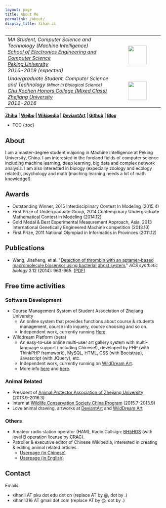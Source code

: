 ```yaml
---
layout: page
title: About Me
permalink: /about/
display_title: Xihan Li
---
```

<table width="100%">
<tr>
<td width="70%">
<i>MA Student, Computer Science and Technology (Machine Intelligence)<br/>
<a href="http://eecs.pku.edu.cn">School of Electronics Engineering and Computer Science</a><br/>
<a target="_blank" href="http://www.pku.edu.cn">Peking University</a><br/>
2016-2019 (expected)</i>
</td>
<td>
<center><img src="{{site.url}}/assets/about/pku-logo.png" width="60px"/></center>
</td>
</tr>
<tr>
<td width="70%">
<i>Undergraduate Student, Computer Science and Technology <small>(Minor in Biological Science)</small><br/>
<a href="http://ckc.zju.edu.cn">Chu Kochen Honors College (Mixed Class)</a><br/>
<a target="_blank" href="http://www.zju.edu.cn">Zhejiang University</a><br/>
2012-2016</i>
</td>
<td>
<center><img src="{{site.url}}/assets/about/zju-logo.jpg" width="60px"/></center>
</td>
</tr>
</table>

**[Zhihu](https://www.zhihu.com/people/snowkylin/activities) \| [Weibo](http://weibo.com/snowkylin) \| [Wikipedia](https://zh.wikipedia.org/wiki/User:Snowkylin) \| [DeviantArt](http://snowkylin.deviantart.com) \| [Github](https://github.com/snowkylin) \| [Blog](http://snowkylin.github.io)**

* TOC
{:toc}

## About

I am a master-degree student majoring in Machine Intelligence at Peking University, China. I am interested in the foreland fields of computer science including machine learning, deep learning, big data and complex network analysis. I am also interested in biology (expecially zoology and ecology related), psychology and math (maching learning needs a lot of math knowledge!).

## Awards

- Outstanding Winner, 2015 Interdisciplinary Contest In Modeling (2015.4)
- First Prize of Undergraduate Group, 2014 Contemporary Undergraduate Mathematical Contest in Modeling (2014.12)
- Gold Medal & Best Experimental Measurement Approach, Asia, 2013 International Genetically Engineered Machine competition (2013.10)
- First Prize, 2011 National Olympiad in Informatics in Provinces (2011.12)

## Publications
- Wang, Jiasheng, et al. "[Detection of thrombin with an aptamer-based macromolecule biosensor using bacterial ghost system.](http://pubs.acs.org/doi/abs/10.1021/sb500018f)" *ACS synthetic biology* 3.12 (2014): 963-965. [[PDF]]({{site.url}}/assets/publications/Detection_of_Thrombin_with_an_Aptamer-Ba.pdf)

## Free time activities

### Software Development
- Course Management System of Student Association of Zhejiang University
     - An online system that provides functions about course & students management, course info inquery, course choosing and so on.
     - Independent work, currently running [Here](http://www.itper.org/course_zjuapa_com/).
- Wilddream Platform (beta)
     - An easy-to-use online multi-user art gallery system with multi-language support (including Chinese!), developed by PHP (with ThinkPHP framework), MySQL, HTML, CSS (with Bootstrap), Javascript (with JQuery), etc.
     - Independent work, currently running on [WildDream Art](http://www.wilddream.net).
     - More info [here](http://en.wikifur.com/wiki/WildDream_Art) and [here](http://www.wilddream.net/journal/view/4).

### Animal Related
- President of [Animal Protector Association of Zhejiang University](http://www.zjuapa.com) (2013.9-2016.3)
- Intern at [Wildlife Conservation Society China Program](http://wcs.org.cn/) (2015.7-2015.9)
- Love animal drawing, artworks at [DeviantArt](http://snowkylin.deviantart.com) and [WildDream Art](http://www.wilddream.net/user/snowkylin)

### Others
- Amateur radio station operator (HAM), Radio Callsign: [BH5HDS](https://www.qrz.com/db/BH5HDS) (with level B operation license by CRAC).
- Patroller & executive editor of Chinese Wikipedia, interested in creating & editing animal related articles.
	- [Userpage (in Chinese)](https://zh.wikipedia.org/wiki/User:Snowkylin)
	- [Userpage (in English)](https://en.wikipedia.org/wiki/User:Snowkylin)

## Contact
Emails:

- xihanli AT pku dot edu dot cn (replace AT by @, dot by .)
- xihanli316 AT gmail dot com (replace AT by @, dot by .)